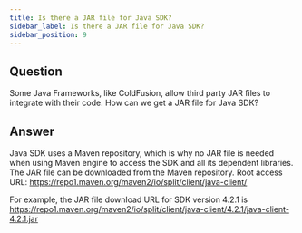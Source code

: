 ```yaml
---
title: Is there a JAR file for Java SDK?
sidebar_label: Is there a JAR file for Java SDK?
sidebar_position: 9
---
```


## Question

Some Java Frameworks, like ColdFusion, allow third party JAR files to integrate with their code. How can we get a JAR file for Java SDK?

## Answer

Java SDK uses a Maven repository, which is why no JAR file is needed when using Maven engine to access the SDK and all its dependent libraries.
The JAR file can be downloaded from the Maven repository. Root access URL:
https://repo1.maven.org/maven2/io/split/client/java-client/

For example, the JAR file download URL for SDK version 4.2.1 is
https://repo1.maven.org/maven2/io/split/client/java-client/4.2.1/java-client-4.2.1.jar